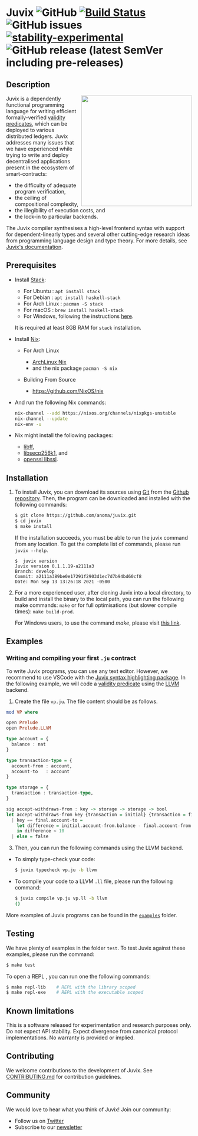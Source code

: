 Juvix ![GitHub](https://img.shields.io/github/license/anoma/juvix)
[![Build Status](https://ci.heliax.dev/api/badges/anoma/juvix/status.svg)](https://ci.heliax.dev/anoma/juvix)
![GitHub issues](https://img.shields.io/github/issues/anoma/juvix)
[![stability-experimental](https://img.shields.io/badge/stability-experimental-orange.svg)](https://github.com/mkenney/software-guides/blob/master/STABILITY-BADGES.md#experimental)
![GitHub release (latest SemVer including pre-releases)](https://img.shields.io/github/v/release/anoma/juvix?include_prereleases)
====

Description
-----------

<img align="right" width="300" height="300" src="Juvix_logo.png">

Juvix is a dependently functional programming language for writing
efficient formally-verified [validity predicates](https://anoma.network/blog/validity-predicates/), which can be
deployed to various distributed ledgers. Juvix addresses many issues that we have
experienced while trying to write and deploy decentralised
applications present in the ecosystem of smart-contracts:
- the difficulty of
adequate program verification,
- the ceiling of compositional
complexity,
- the illegibility of execution costs, and
- the lock-in to
particular backends.

The Juvix compiler synthesises a high-level frontend syntax with
support for dependent-linearly types and several other cutting-edge
research ideas from programming language design and type theory. For
more details, see [Juvix's documentation](https://juvix.readthedocs.io/en/latest/index.html).

Prerequisites
--------------

* Install [Stack](https://haskellstack.org):

  - For Ubuntu        : `apt install stack`
  - For Debian        : `apt install haskell-stack`
  - For Arch Linux    : `pacman -S stack`
  - For macOS : `brew install haskell-stack`
  - For Windows, following the instructions
  [here](https://docs.haskellstack.org/en/stable/install_and_upgrade/#windows).

  It is required at least 8GB RAM for `stack` installation.

* Install [Nix](https://github.com/NixOS/nix):

  - For Arch Linux
    + [ArchLinux Nix](https://aur.archlinux.org/packages/archlinux-nix/)
    + and the nix package `pacman -S nix`

  - Building From Source
    + https://github.com/NixOS/nix

* And run the following Nix commands:

  ```bash
  nix-channel --add https://nixos.org/channels/nixpkgs-unstable
  nix-channel --update
  nix-env -u
  ```

* Nix might install the following packages:

  - [libff](https://github.com/scipr-lab/libff),
  - [libsecp256k1](https://github.com/bitcoin-core/secp256k1), and
  - [openssl libssl](https://wiki.openssl.org/index.php/Libssl_API).


Installation
------------

1. To install Juvix, you can download its sources using
   [Git](http://git-scm.com/) from the [Github
   repository](https://github.com/anoma/juvix.git). Then, the program
   can be downloaded and installed with the following commands:

   ````bash
   $ git clone https://github.com/anoma/juvix.git
   $ cd juvix
   $ make install
   ````

   If the installation succeeds, you must be able to run the juvix command
   from any location. To get the complete list of commands, please run `juvix --help`.

   ```
   $  juvix version
   Juvix version 0.1.1.19-a2111a3
   Branch: develop
   Commit: a2111a389be0e17291f2903d1ec7d7b94bd60cf8
   Date: Mon Sep 13 13:26:18 2021 -0500
   ```

2. For a more experienced user, after cloning Juvix into a local
   directory, to build and install the binary to the local path, you
   can run the following make commands: `make` or for full optimisations
   (but slower compile times): `make build-prod`.

   For Windows users, to use the command *make*, please visit [this
   link](https://stackoverflow.com/questions/32127524/how-to-install-and-use-make-in-windows).


Examples
--------

### Writing and compiling your first `.ju` contract

To write Juvix programs, you can use any text editor. However, we
recommend to use VSCode with the [Juvix syntax highlighting
package](https://marketplace.visualstudio.com/items?itemName=metastate.language-juvix).
In the following example, we will code a [validity predicate](https://anoma.network/blog/validity-predicates/) using the [LLVM](https://llvm.org/) backend.


1. Create the file `vp.ju`. The file content should be as follows.

```haskell
mod VP where

open Prelude
open Prelude.LLVM

type account = {
  balance : nat
}

type transaction-type = {
  account-from : account,
  account-to   : account
}

type storage = {
  transaction : transaction-type,
}

sig accept-withdraws-from : key -> storage -> storage -> bool
let accept-withdraws-from key {transaction = initial} {transaction = final}
  | key == final.account-to =
    let difference = initial.account-from.balance - final.account-from.balance
    in difference < 10
  | else = false
```

3. Then, you can run the following commands using the LLVM backend.

- To simply type-check your code:

  ```bash
  $ juvix typecheck vp.ju -b llvm
  ```

- To compile your code to a LLVM `.ll` file, please run the following command:

  ```bash
  $ juvix compile vp.ju vp.ll -b llvm
  ()
  ```

More examples of Juvix programs can be found in the [`examples`](./test/examples) folder.


Testing
-------

We have plenty of examples in the folder `test`. To test Juvix against
these examples, please run the command:

```bash
$ make test
```

To open a REPL , you can run one the following commands:

```bash
$ make repl-lib    # REPL with the library scoped
$ make repl-exe    # REPL with the executable scoped
```

Known limitations
-----------------

This is a software released for experimentation and research purposes
only. Do not expect API stability. Expect divergence from canonical
protocol implementations. No warranty is provided or implied.

Contributing
------------

We welcome contributions to the development of Juvix. See
[CONTRIBUTING.md](./doc/CONTRIBUTING.md) for contribution guidelines.

Community
---------

We would love to hear what you think of Juvix! Join our community:

- Follow us on [Twitter](https://twitter.com/juvixlang)
- Subscribe to our [newsletter](https://juvix.org/)
